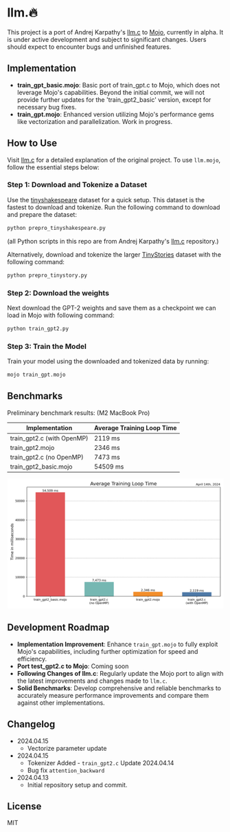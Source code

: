 # llm.🔥

This project is a port of Andrej Karpathy's [llm.c](https://github.com/karpathy/llm.c) to [Mojo](https://docs.modular.com/mojo), currently in alpha. It is under active development and subject to significant changes. Users should expect to encounter bugs and unfinished features.

## Implementation

- **train_gpt_basic.mojo**: Basic port of train_gpt.c to Mojo, which does not leverage Mojo's capabilities. Beyond the initial commit, we will not provide further updates for the 'train_gpt2_basic' version, except for necessary bug fixes.
- **train_gpt.mojo**: Enhanced version utilizing Mojo's performance gems like vectorization and parallelization. Work in progress.

## How to Use

Visit [llm.c](https://github.com/karpathy/llm.c) for a detailed explanation of the original project. To use `llm.mojo`, follow the essential steps below:

### Step 1: Download and Tokenize a Dataset

Use the [tinyshakespeare](https://raw.githubusercontent.com/karpathy/char-rnn/master/data/tinyshakespeare/input.txt) dataset for a quick setup. This dataset is the fastest to download and tokenize. Run the following command to download and prepare the dataset:

```bash
python prepro_tinyshakespeare.py
```

(all Python scripts in this repo are from Andrej Karpathy's [llm.c](https://github.com/karpathy/llm.c) repository.)

Alternatively, download and tokenize the larger [TinyStories](https://huggingface.co/datasets/roneneldan/TinyStories) dataset with the following command:

```bash
python prepro_tinystory.py
```

### Step 2: Download the weights

Next download the GPT-2 weights and save them as a checkpoint we can load in Mojo with following command:

```bash
python train_gpt2.py
```

### Step 3: Train the Model

Train your model using the downloaded and tokenized data by running:

 ```bash
 mojo train_gpt.mojo
 ```

## Benchmarks

Preliminary benchmark results: (M2 MacBook Pro)

| Implementation             | Average Training Loop Time |
|----------------------------|----------------------------|
| train_gpt2.c (with OpenMP)  | 2119 ms                    |
| train_gpt2.mojo             | 2346 ms                    |
| train_gpt2.c  (no OpenMP)   | 7473 ms                    |
| train_gpt2_basic.mojo       | 54509 ms                   |

!['Training Loop Times'](imgs/training_loop_times_chart.png)

## Development Roadmap

- **Implementation Improvement**: Enhance `train_gpt.mojo` to fully exploit Mojo's capabilities, including further optimization for speed and efficiency.
- **Port test_gpt2.c to Mojo**: Coming soon
- **Following Changes of llm.c**: Regularly update the Mojo port to align with the latest improvements and changes made to `llm.c`.
- **Solid Benchmarks**: Develop comprehensive and reliable benchmarks to accurately measure performance improvements and compare them against other implementations.

## Changelog

- 2024.04.15
  - Vectorize parameter update
- 2024.04.15
  - Tokenizer Added - `train_gpt2.c` Update 2024.04.14
  - Bug fix `attention_backward`
- 2024.04.13
  - Initial repository setup and commit.

## License

MIT
